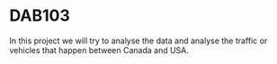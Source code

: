 # DAB103
In this project we will try to analyse the data and analyse the traffic or vehicles that happen between Canada and USA.
